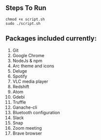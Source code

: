 ## Steps To Run
```
chmod +x script.sh
sudo ./script.sh
```
## Packages included currently:
1.  Git
2.  Google Chrome
3.  NodeJs & npm
4.  Arc theme and icons
5.  Deluge
6.  Spotify
7.  VLC media player
8.  Redshift
9.  Atom
10. Gdebi
11. Truffle
12. Ganache-cli
13. Bluetooth configuration
14. Slack
15. Snap
16. Zoom meeting
17. Brave browser
